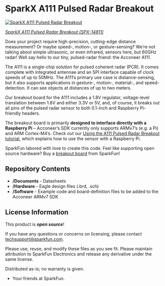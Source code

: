 SparkX A111 Pulsed Radar Breakout
========================================

[![SparkX A111 Pulsed Radar Breakout](https://cdn.sparkfun.com//assets/parts/1/3/0/7/8/14811-A111_Pulsed_Radar_Breakout-05.jpg)](https://www.sparkfun.com/products/14811)

[*SparkX  A111 Pulsed Radar Breakout (SPX-14811)*](https://www.sparkfun.com/products/14811)

Does your project require high-precision, cutting-edge distance measurement? Or maybe speed-, motion-, or gesture-sensing? We’re not talking about simple ultrasonic, or even infrared, sensors here, but 60GHz radar! Well say hello to our tiny, pulsed-radar friend: the Acconeer A111.

The A111 is a single-chip solution for pulsed coherent radar (PCR). It comes complete with integrated antennae and an SPI interface capable of clock speeds of up to 50MHz. The A111’s primary use case is distance-sensing, but it also supports applications in gesture-, motion-, material-, and speed-detection. It can see objects at distances of up to two meters.

Our breakout board for the A111 includes a 1.8V regulator, voltage-level translation between 1.8V and either 3.3V or 5V, and, of course, it breaks out all pins of the pulsed radar sensor to both 0.1-inch and Raspberry Pi-friendly headers.

The breakout board is primarily **designed to interface directly with a Raspberry Pi** – Acconeer’s SDK currently only supports ARMv7’s (e.g. a Pi) and ARM Cortex-M4’s. Check out our <a href="https://learn.sparkfun.com/tutorials/using-the-a111-pulsed-radar-sensor-with-a-raspberry-pi">Using the A111 Pulsed Radar Breakout tutorial</a>, which explains how to use the sensor with a Raspberry Pi.

SparkFun labored with love to create this code. Feel like supporting open source hardware? 
Buy a [breakout board](https://www.sparkfun.com/products/14811) from SparkFun!

Repository Contents
-------------------

* **/Documents** - Datasheets
* **/Hardware** - Eagle design files (.brd, .sch)
* **/Software** - Example code and board-definition files to be added to the Acconeer ARMv7 SDK

License Information
-------------------

This product is _**open source**_! 

If you have any questions or concerns on licensing, please contact techsupport@sparkfun.com.

Please use, reuse, and modify these files as you see fit. Please maintain attribution to SparkFun Electronics and release any derivative under the same license.

Distributed as-is; no warranty is given.

- Your friends at SparkFun.